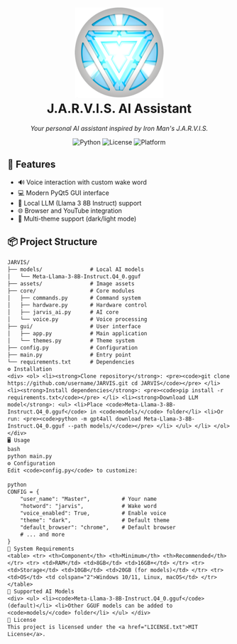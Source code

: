 <h1 align="center">
  <img src="assets/logo.png" alt="JARVIS Logo" width="200"/>
  <br>J.A.R.V.I.S. AI Assistant
</h1>

<p align="center">
  <em>Your personal AI assistant inspired by Iron Man's J.A.R.V.I.S.</em>
</p>

<div align="center">
  
  ![Python](https://img.shields.io/badge/Python-3.10%2B-blue)
  ![License](https://img.shields.io/badge/License-MIT-green)
  ![Platform](https://img.shields.io/badge/Platform-Windows%20%7C%20Linux%20%7C%20macOS-lightgrey)

</div>

## 🚀 Features
<div>
  <ul>
    <li>🔊 Voice interaction with custom wake word</li>
    <li>💻 Modern PyQt5 GUI interface</li>
    <li>🧠 Local LLM (Llama 3 8B Instruct) support</li>
    <li>🌐 Browser and YouTube integration</li>
    <li>🎨 Multi-theme support (dark/light mode)</li>
  </ul>
</div>

## 📦 Project Structure
```plaintext
JARVIS/
├── models/               # Local AI models
│   └── Meta-Llama-3-8B-Instruct.Q4_0.gguf
├── assets/               # Image assets
├── core/                 # Core modules
│   ├── commands.py       # Command system
│   ├── hardware.py       # Hardware control
│   ├── jarvis_ai.py      # AI core
│   └── voice.py          # Voice processing
├── gui/                  # User interface
│   ├── app.py            # Main application
│   └── themes.py         # Theme system
├── config.py             # Configuration
├── main.py               # Entry point
└── requirements.txt      # Dependencies
⚙️ Installation
<div> <ol> <li><strong>Clone repository</strong>: <pre><code>git clone https://github.com/username/JARVIS.git cd JARVIS</code></pre> </li> <li><strong>Install dependencies</strong>: <pre><code>pip install -r requirements.txt</code></pre> </li> <li><strong>Download LLM model</strong>: <ul> <li>Place <code>Meta-Llama-3-8B-Instruct.Q4_0.gguf</code> in <code>models/</code> folder</li> <li>Or run: <pre><code>python -m gpt4all download Meta-Llama-3-8B-Instruct.Q4_0.gguf --path models/</code></pre> </li> </ul> </li> </ol> </div>
🖥️ Usage
bash
python main.py
⚙️ Configuration
Edit <code>config.py</code> to customize:

python
CONFIG = {
    "user_name": "Master",          # Your name
    "hotword": "jarvis",            # Wake word
    "voice_enabled": True,          # Enable voice
    "theme": "dark",                # Default theme
    "default_browser": "chrome",    # Default browser
    # ... and more
}
📌 System Requirements
<table> <tr> <th>Component</th> <th>Minimum</th> <th>Recommended</th> </tr> <tr> <td>RAM</td> <td>8GB</td> <td>16GB+</td> </tr> <tr> <td>Storage</td> <td>10GB</td> <td>20GB (for models)</td> </tr> <tr> <td>OS</td> <td colspan="2">Windows 10/11, Linux, macOS</td> </tr> </table>
🤖 Supported AI Models
<div> <ul> <li><code>Meta-Llama-3-8B-Instruct.Q4_0.gguf</code> (default)</li> <li>Other GGUF models can be added to <code>models/</code> folder</li> </ul> </div>
📄 License
This project is licensed under the <a href="LICENSE.txt">MIT License</a>.